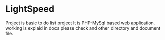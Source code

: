 # LightSpeed
Project is basic to do list project
It is PHP-MySql based web application. working is explaid in docs please check and other directory and document file.
